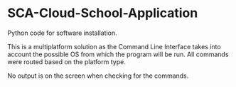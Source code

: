 # SCA-Cloud-School-Application

Python code for software installation.

This is a multiplatform solution as the Command Line Interface takes into account the possible OS from which the program will be run.
All commands were routed based on the platform type.

No output is on the screen when checking for the commands.
